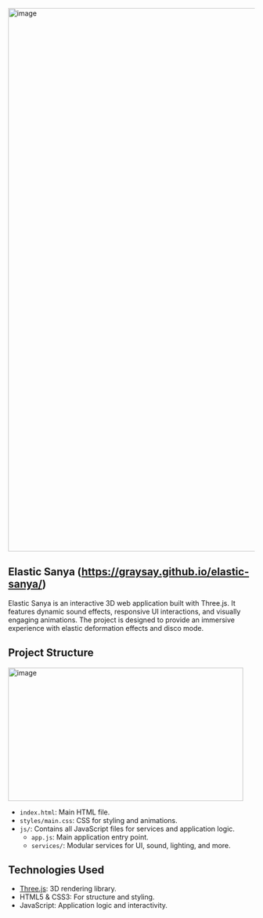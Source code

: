 <img width="2491" height="1108" alt="image" src="https://github.com/user-attachments/assets/a851bc35-f827-48d2-8278-18c213d3486a" />

## Elastic Sanya (https://graysay.github.io/elastic-sanya/)

Elastic Sanya is an interactive 3D web application built with Three.js. It features dynamic sound effects, responsive UI interactions, and visually engaging animations. The project is designed to provide an immersive experience with elastic deformation effects and disco mode.

## Project Structure
<img width="480" height="272" alt="image" src="https://github.com/user-attachments/assets/77be5f37-3817-4bd4-b7b8-200569074bd5" />

- `index.html`: Main HTML file.
- `styles/main.css`: CSS for styling and animations.
- `js/`: Contains all JavaScript files for services and application logic.
  - `app.js`: Main application entry point.
  - `services/`: Modular services for UI, sound, lighting, and more.

## Technologies Used

- [Three.js](https://threejs.org/): 3D rendering library.
- HTML5 & CSS3: For structure and styling.
- JavaScript: Application logic and interactivity.
